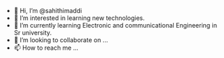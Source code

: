 - 👋 Hi, I’m @sahithimaddi
- 👀 I’m interested in learning new technologies. 
- 🌱 I’m currently learning Electronic and communicational Engineering in Sr university.
- 💞️ I’m looking to collaborate on ...
- 📫 How to reach me ...

<!---
sahithimaddi/sahithimaddi is a ✨ special ✨ repository because its `README.md` (this file) appears on your GitHub profile.
You can click the Preview link to take a look at your changes.
--->
